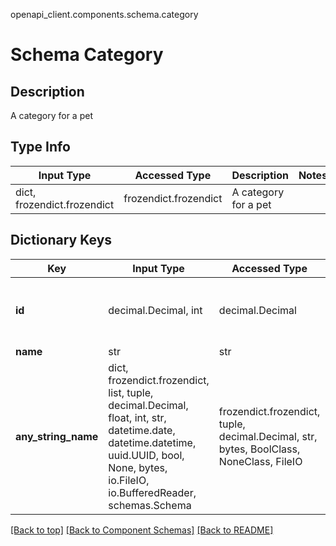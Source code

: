 openapi_client.components.schema.category
# Schema Category

## Description
A category for a pet

## Type Info
Input Type | Accessed Type | Description | Notes
------------ | ------------- | ------------- | -------------
dict, frozendict.frozendict | frozendict.frozendict | A category for a pet |

## Dictionary Keys
Key | Input Type | Accessed Type | Description | Notes
------------ | ------------- | ------------- | ------------- | -------------
**id** | decimal.Decimal, int | decimal.Decimal |  | [optional] value must be a 64 bit integer
**name** | str | str |  | [optional]
**any_string_name** | dict, frozendict.frozendict, list, tuple, decimal.Decimal, float, int, str, datetime.date, datetime.datetime, uuid.UUID, bool, None, bytes, io.FileIO, io.BufferedReader, schemas.Schema | frozendict.frozendict, tuple, decimal.Decimal, str, bytes, BoolClass, NoneClass, FileIO | any string name can be used but the value must be the correct type | [optional]

[[Back to top]](#top) [[Back to Component Schemas]](../../../README.md#Component-Schemas) [[Back to README]](../../../README.md)
